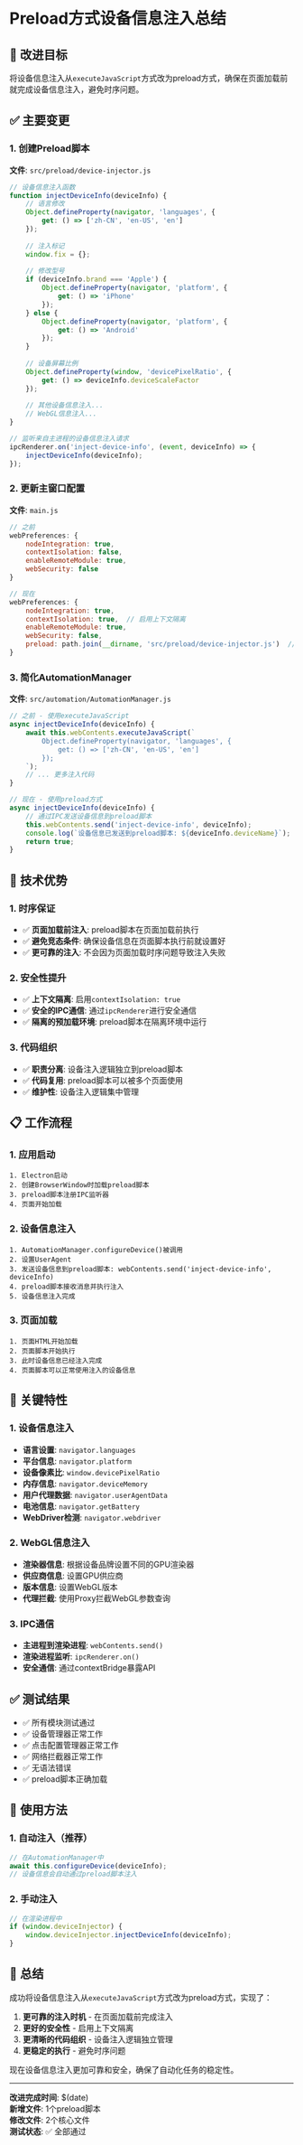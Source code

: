 # Preload方式设备信息注入总结

## 🎯 改进目标

将设备信息注入从`executeJavaScript`方式改为preload方式，确保在页面加载前就完成设备信息注入，避免时序问题。

## ✅ 主要变更

### 1. 创建Preload脚本

**文件**: `src/preload/device-injector.js`

```javascript
// 设备信息注入函数
function injectDeviceInfo(deviceInfo) {
    // 语言修改
    Object.defineProperty(navigator, 'languages', { 
        get: () => ['zh-CN', 'en-US', 'en'] 
    });
    
    // 注入标记
    window.fix = {};
    
    // 修改型号
    if (deviceInfo.brand === 'Apple') {
        Object.defineProperty(navigator, 'platform', { 
            get: () => 'iPhone' 
        });
    } else {
        Object.defineProperty(navigator, 'platform', { 
            get: () => 'Android' 
        });
    }
    
    // 设备屏幕比例
    Object.defineProperty(window, 'devicePixelRatio', { 
        get: () => deviceInfo.deviceScaleFactor 
    });
    
    // 其他设备信息注入...
    // WebGL信息注入...
}

// 监听来自主进程的设备信息注入请求
ipcRenderer.on('inject-device-info', (event, deviceInfo) => {
    injectDeviceInfo(deviceInfo);
});
```

### 2. 更新主窗口配置

**文件**: `main.js`

```javascript
// 之前
webPreferences: {
    nodeIntegration: true,
    contextIsolation: false,
    enableRemoteModule: true,
    webSecurity: false
}

// 现在
webPreferences: {
    nodeIntegration: true,
    contextIsolation: true,  // 启用上下文隔离
    enableRemoteModule: true,
    webSecurity: false,
    preload: path.join(__dirname, 'src/preload/device-injector.js')  // 添加preload脚本
}
```

### 3. 简化AutomationManager

**文件**: `src/automation/AutomationManager.js`

```javascript
// 之前 - 使用executeJavaScript
async injectDeviceInfo(deviceInfo) {
    await this.webContents.executeJavaScript(`
        Object.defineProperty(navigator, 'languages', { 
            get: () => ['zh-CN', 'en-US', 'en'] 
        });
    `);
    // ... 更多注入代码
}

// 现在 - 使用preload方式
async injectDeviceInfo(deviceInfo) {
    // 通过IPC发送设备信息到preload脚本
    this.webContents.send('inject-device-info', deviceInfo);
    console.log(`设备信息已发送到preload脚本: ${deviceInfo.deviceName}`);
    return true;
}
```

## 🔧 技术优势

### 1. 时序保证
- ✅ **页面加载前注入**: preload脚本在页面加载前执行
- ✅ **避免竞态条件**: 确保设备信息在页面脚本执行前就设置好
- ✅ **更可靠的注入**: 不会因为页面加载时序问题导致注入失败

### 2. 安全性提升
- ✅ **上下文隔离**: 启用`contextIsolation: true`
- ✅ **安全的IPC通信**: 通过`ipcRenderer`进行安全通信
- ✅ **隔离的预加载环境**: preload脚本在隔离环境中运行

### 3. 代码组织
- ✅ **职责分离**: 设备注入逻辑独立到preload脚本
- ✅ **代码复用**: preload脚本可以被多个页面使用
- ✅ **维护性**: 设备注入逻辑集中管理

## 📋 工作流程

### 1. 应用启动
```
1. Electron启动
2. 创建BrowserWindow时加载preload脚本
3. preload脚本注册IPC监听器
4. 页面开始加载
```

### 2. 设备信息注入
```
1. AutomationManager.configureDevice()被调用
2. 设置UserAgent
3. 发送设备信息到preload脚本: webContents.send('inject-device-info', deviceInfo)
4. preload脚本接收消息并执行注入
5. 设备信息注入完成
```

### 3. 页面加载
```
1. 页面HTML开始加载
2. 页面脚本开始执行
3. 此时设备信息已经注入完成
4. 页面脚本可以正常使用注入的设备信息
```

## 🎯 关键特性

### 1. 设备信息注入
- **语言设置**: `navigator.languages`
- **平台信息**: `navigator.platform`
- **设备像素比**: `window.devicePixelRatio`
- **内存信息**: `navigator.deviceMemory`
- **用户代理数据**: `navigator.userAgentData`
- **电池信息**: `navigator.getBattery`
- **WebDriver检测**: `navigator.webdriver`

### 2. WebGL信息注入
- **渲染器信息**: 根据设备品牌设置不同的GPU渲染器
- **供应商信息**: 设置GPU供应商
- **版本信息**: 设置WebGL版本
- **代理拦截**: 使用Proxy拦截WebGL参数查询

### 3. IPC通信
- **主进程到渲染进程**: `webContents.send()`
- **渲染进程监听**: `ipcRenderer.on()`
- **安全通信**: 通过contextBridge暴露API

## ✅ 测试结果

- ✅ 所有模块测试通过
- ✅ 设备管理器正常工作
- ✅ 点击配置管理器正常工作
- ✅ 网络拦截器正常工作
- ✅ 无语法错误
- ✅ preload脚本正确加载

## 🚀 使用方法

### 1. 自动注入（推荐）
```javascript
// 在AutomationManager中
await this.configureDevice(deviceInfo);
// 设备信息会自动通过preload脚本注入
```

### 2. 手动注入
```javascript
// 在渲染进程中
if (window.deviceInjector) {
    window.deviceInjector.injectDeviceInfo(deviceInfo);
}
```

## 🎉 总结

成功将设备信息注入从`executeJavaScript`方式改为preload方式，实现了：

1. **更可靠的注入时机** - 在页面加载前完成注入
2. **更好的安全性** - 启用上下文隔离
3. **更清晰的代码组织** - 设备注入逻辑独立管理
4. **更稳定的执行** - 避免时序问题

现在设备信息注入更加可靠和安全，确保了自动化任务的稳定性。

---

**改进完成时间**: $(date)  
**新增文件**: 1个preload脚本  
**修改文件**: 2个核心文件  
**测试状态**: ✅ 全部通过
